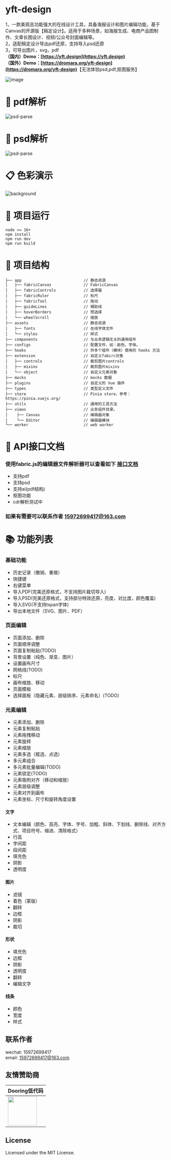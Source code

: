 # yft-design
1，一款美观且功能强大的在线设计工具，具备海报设计和图片编辑功能，基于Canvas的开源版【稿定设计】。适用于多种场景，如海报生成、电商产品图制作、文章长图设计、视频/公众号封面编辑等。  
2，适配稿定设计导出pdf还原，支持导入psd还原  
3，可导出图片，svg，pdf  
<b>（国内）Demo：[https://yft.design](https://yft.design)</b>  
<b>（国外）Demo：[https://dromara.org/yft-design](https://dromara.org/yft-design)</b>【无法体验psd,pdf,抠图服务】 


![image](/docs/example.png)

# 🎉 pdf解析

![psd-parse](/docs/pdf-parse.gif)

# 🎉 psd解析

![psd-parse](/docs/psd-parse.gif)

# 📋 色彩演示

![background](/docs/background.gif)

# 🚀 项目运行
```
node >= 16+
npm install
npm run dev
npm run build
```

# 📖 项目结构
```
├── app                           // 静态资源
│   ├── fabricCanvas              // FabricCanvas
│   ├── fabricControls            // 选择器
│   ├── fabricRuler               // 标尺
│   ├── fabricTool                // 拖动
│   ├── guideLines                // 辅助线
│   ├── hoverBorders              // 预选择
│   └── wheelScroll               // 缩放
├── assets                        // 静态资源
│   ├── fonts                     // 在线字体文件
│   └── styles                    // 样式
├── components                    // 与业务逻辑无关的通用组件
├── configs                       // 配置文件，如：颜色，字体。
├── hooks                         // 供多个组件（模块）使用的 hooks 方法
├── extension                     // 自定义fabirc对象
│   ├── controls                  // 裁剪图片controls
│   ├── mixins                    // 裁剪图片mixins
│   └── object                    // 自定义元素对象
├── mocks                         // mocks 数据
├── plugins                       // 自定义的 Vue 插件
├── types                         // 类型定义文件
├── store                         // Pinia store，参考：https://pinia.vuejs.org/
├── utils                         // 通用的工具方法
├── views                         // 业务组件目录。
│    ├── Canvas                   // 编辑器对象
│    └── Editor                   // 编辑器模块
└── worker                        // web worker
```

# 🧾 API接口文档
### 使用fabric.js的编辑器文件解析器可以查看如下 [接口文档](/docs/api.md)
  - 支持pdf
  - 支持psd
  - 支持ai(pdf结构)
  - 抠图功能
  - cdr解析测试中  
### 如果有需要可以联系作者 15972699417@163.com

# 📚 功能列表
### 基础功能
- 历史记录（撤销、重做）
- 快捷键
- 右键菜单
- 导入PDF(完美还原格式，不支持图片裁切导入)
- 导入PSD(完美还原格式，支持部分特效还原，亮度，对比度，颜色覆盖)
- 导入SVG(不支持tspan字体)
- 导出本地文件（SVG、图片、PDF）
### 页面编辑
- 页面添加、删除
- 页面顺序调整
- 页面复制粘贴(TODO)
- 背景设置（纯色、渐变、图片）
- 设置画布尺寸
- 网格线(TODO)
- 标尺
- 画布缩放、移动
- 页面模板
- 选择面板（隐藏元素、层级排序、元素命名）(TODO)
### 元素编辑
- 元素添加、删除
- 元素复制粘贴
- 元素拖拽移动
- 元素旋转
- 元素缩放
- 元素多选（框选、点选）
- 多元素组合
- 多元素批量编辑(TODO)
- 元素锁定(TODO)
- 元素吸附对齐（移动和缩放）
- 元素层级调整
- 元素对齐到画布
- 元素坐标、尺寸和旋转角度设置
#### 文字
- 文本编辑（颜色、高亮、字体、字号、加粗、斜体、下划线、删除线、对齐方式、项目符号、缩进、清除格式）
- 行高
- 字间距
- 段间距
- 填充色
- 阴影
- 透明度
#### 图片
- 滤镜
- 着色（蒙版）
- 翻转
- 边框
- 阴影
- 裁切
#### 形状
- 填充色
- 边框
- 阴影
- 透明度
- 翻转
- 编辑文字
#### 线条
- 颜色
- 宽度
- 样式

## 联系作者
wechat: 15972699417  
email:  15972699417@163.com

## 友情赞助商

| Dooring低代码 |
| --- |
| <a href="https://dooring.vip/"> <img style="height: 90px" src="https://github.com/palxiao/poster-design/assets/21021314/2240801f-8484-4fd2-8505-8205daa6d53c" /></a> |

## License

Licensed under the MIT License.
